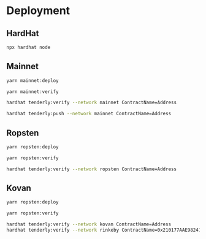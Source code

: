 # Deployment

## HardHat

```sh
npx hardhat node
```

## Mainnet

```sh
yarn mainnet:deploy
```

```sh
yarn mainnet:verify
```

```sh
hardhat tenderly:verify --network mainnet ContractName=Address
```

```sh
hardhat tenderly:push --network mainnet ContractName=Address
```

## Ropsten

```sh
yarn ropsten:deploy
```

```sh
yarn ropsten:verify
```

```sh
hardhat tenderly:verify --network ropsten ContractName=Address
```

## Kovan

```sh
yarn ropsten:deploy
```

```sh
yarn ropsten:verify
```

```sh
hardhat tenderly:verify --network kovan ContractName=Address
hardhat tenderly:verify --network rinkeby ContractName=0x210177AAE9824141591BF30aE156Bfd906f18B71
```
